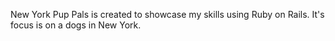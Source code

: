 New York Pup Pals is created to showcase my skills using Ruby on Rails.
It's focus is on a dogs in New York.